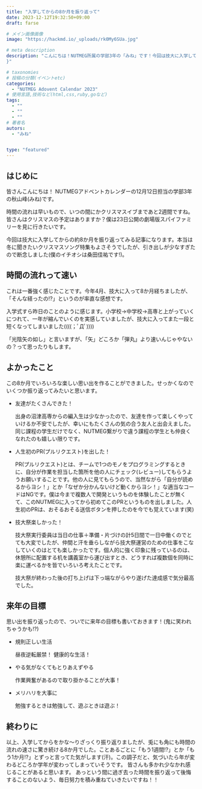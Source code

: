 ```yaml
---
title: "入学してからの8か月を振り返って"
date: 2023-12-12T19:32:50+09:00
draft: farse

# メイン画像画像
image: "https://hackmd.io/_uploads/rk0My6SUa.jpg"

# meta description
description: "こんにちは！NUTMEG所属の学部3年の「みね」です！今回は技大に入学してからの約8か月をざっくり振り返ってみました！
}"

# taxonomies
# 投稿の分類(イベントetc)
categories:
  - "NUTMEG Adovent Calendar 2023"
# 使用言語,技術など(html,css,ruby,goなど)
tags:
  - ""
  - ""
  - ""
# 著者名
autors:
  - "みね"


type: "featured"
---
```

## はじめに

皆さんこんにちは！
NUTMEGアドベントカレンダーの12月12日担当の学部3年の秋山峰(みね)です。

時間の流れは早いもので、いつの間にかクリスマスイブまであと2週間ですね。皆さんはクリスマスの予定はありますか？僕は23日公開の劇場版スパイファミリーを見に行きたいです。

今回は技大に入学してからの約8か月を振り返ってみる記事になります。本当は冬に聞きたいクリスマスソング特集もよさそうでしたが、引き出しが少なすぎたので断念しました(僕のイチオシは桑田佳祐です!)。

## 時間の流れって速い

これは一番強く感じたことです。今年4月、技大に入って8か月経ちましたが、「そんな経ったの⁉」というのが率直な感想です。

入学式すら昨日のことのように感じます。小学校→中学校→高専と上がっていくにつれて、一年が縮んでいくのを実感していましたが、技大に入ってまた一段と短くなってしまいました((((；ﾟДﾟ))))

「光陰矢の如し」と言いますが、「矢」どころか「弾丸」より速いんじゃやないの？って思ったりもします。

## よかったこと

この8か月でいろいろな楽しい思い出を作ることができました。せっかくなのでいくつか振り返ってみたいと思います。

- 友達がたくさんできた！

  出身の沼津高専からの編入生は少なかったので、友達を作って楽しくやっていけるか不安でしたが、幸いにもたくさんの気の合う友人と出会えました。同じ課程の学生だけでなく、NUTMEG繋がりで違う課程の学生とも仲良くなれたのも嬉しい限りです。

- 人生初のPR(プルリクエスト)を出した！

  PR(プルリクエスト)とは、チームで1つのモノをプログラミングするときに、自分が作業を担当した箇所を他の人にチェック(レビュー)してもらうようお願いすることです。他の人に見てもらうので、当然ながら「自分が読めるからヨシ！」とか「なぜか分かんないけど動くからヨシ！」な適当なコードはNGです。僕は今まで複数人で開発というものを体験したことが無くて、このNUTMEGに入ってから初めてこのPRというものを出しました。人生初のPRは、おそるおそる送信ボタンを押したのを今でも覚えています(笑)

- 技大祭楽しかった！
  
  技大祭実行委員は当日の仕事＋準備・片づけの計5日間で一日中働くのでとても大変でしたが、仲間と汗を垂らしながら技大祭運営のための仕事をこなしていくのはとても楽しかったです。個人的に強く印象に残っているのは、休憩所に配置する机を講義室から運び出すとき、どうすれば複数個を同時に楽に運べるかを皆でいろいろ考えたことです。

  技大祭が終わった後の打ち上げは下っ端ながらやり遂げた達成感で気分最高でした。

## 来年の目標

思い出を振り返ったので、ついでに来年の目標も書いておきます！(鬼に笑われちゃうかも⁉)

- 規則正しい生活

  昼夜逆転厳禁！ 健康的な生活！

- やる気がなくてもとりあえずやる

  作業興奮があるので取り掛かることが大事！

- メリハリを大事に

  勉強するときは勉強して、遊ぶときは遊ぶ！

## 終わりに

以上、入学してからをかな～りざっくり振り返りましたが、兎にも角にも時間の流れの速さに驚き続ける8か月でした。ことあるごとに「もう1週間!?」とか「もう1か月!?」とずっと言ってた気がします(汗)。この調子だと、気づいたら年が変わるどころか学年が変わってしまっていそうです。
皆さんも多かれ少なかれ感じることがあると思います。
あっという間に過ぎ去った時間を振り返って後悔することのないよう、毎日努力を積み重ねていきたいですね！！
